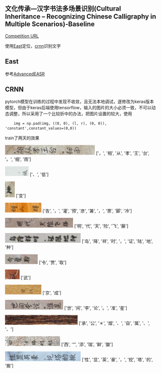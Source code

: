 ## 文化传承—汉字书法多场景识别(Cultural Inheritance – Recognizing Chinese Calligraphy in Multiple Scenarios)-Baseline

[Competition URL](https://www.datafountain.cn/competitions/334/details)

使用[East](http://link.zhihu.com/?target=https%3A//arxiv.org/pdf/1704.03155.pdf)定位，[crnn](https://arxiv.org/abs/1507.05717)识别文字

## East

参考[AdvancedEASR](https://github.com/huoyijie/AdvancedEAST)

## CRNN

pytorch模型在训练的过程中发现不收敛，且无法本地调试，遂修改为keras版本模型，但由于keras后端使用tensorflow，输入的图片的大小必须一致，不可以动态调整，所以采用了一个比较折中的办法，把图片设置的较大，使用
```angular2html
    img = np.pad(img, ((0, 0), (l, r), (0, 0)), 'constant',constant_values=(0,0))
```

train了两天的效果

![image](CRNN/img/0.jpg)
['，', '相', '从', '孝', '王', '台', '。', '细', '雨']

![image](CRNN/img/1.jpg)
['、', '低']

![image](CRNN/img/2.jpg)
['变']

![image](CRNN/img/5.jpg)
['告', '，', '灌', '预', '彦', '兼', '，', '票', '脚', '冷']

![image](CRNN/img/14.jpg)
['明', '代', '天', '险', '飞', '藤']

![image](CRNN/img/15.jpg)
['岛', '降', '祥', '时', '，', '证', '陆', '地', '种']

![image](CRNN/img/16.jpg)
['令', '贾', '取']

![image](CRNN/img/17.jpg)
['武']

![image](CRNN/img/18.jpg)
['京', '成']

![image](CRNN/img/19.jpg)
['世', '间', '李', '论', '。', '准', '星']

![image](CRNN/img/20.jpg)
['承', '公', '＊', '烟', '、', '自', '属', '、', '、']

![image](CRNN/img/21.jpg)
['西', '“', '添', '瑞', '鲜', '酸']

![image](CRNN/img/4.jpg)
['性', '显', '英', '豪', '，', '挖', '塔', '的', '搬']
